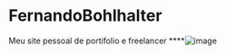 # FernandoBohlhalter
 Meu site pessoal de portifolio e freelancer
 ****![image](https://github.com/user-attachments/assets/9bb8c96b-f8ae-4aff-bd33-cabb8599f364)
